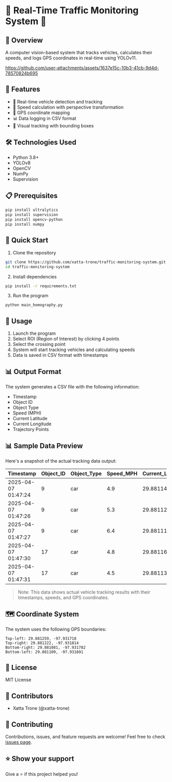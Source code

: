 # 🚗 Real-Time Traffic Monitoring System 🎥

## 📝 Overview
A computer vision-based system that tracks vehicles, calculates their speeds, and logs GPS coordinates in real-time using YOLOv11.




https://github.com/user-attachments/assets/1637e15c-10b3-41cb-9d4d-78570824b695



## 🌟 Features
- 🎯 Real-time vehicle detection and tracking
- 🚦 Speed calculation with perspective transformation
- 📍 GPS coordinate mapping
- 📊 Data logging in CSV format
- 🎨 Visual tracking with bounding boxes

## 🛠️ Technologies Used
- Python 3.8+
- YOLOv8
- OpenCV
- NumPy
- Supervision

## 📋 Prerequisites
```bash
pip install ultralytics
pip install supervision
pip install opencv-python
pip install numpy
```

## 🚀 Quick Start
1. Clone the repository
```bash
git clone https://github.com/xatta-trone/traffic-monitoring-system.git
cd traffic-monitoring-system
```

2. Install dependencies
```bash
pip install -r requirements.txt
```

3. Run the program
```bash
python main_homography.py
```

## 📸 Usage
1. Launch the program
2. Select ROI (Region of Interest) by clicking 4 points
3. Select the crossing point
4. System will start tracking vehicles and calculating speeds
5. Data is saved in CSV format with timestamps

## 📊 Output Format
The system generates a CSV file with the following information:
- Timestamp
- Object ID
- Object Type
- Speed (MPH)
- Current Latitude
- Current Longitude
- Trajectory Points

## 📊 Sample Data Preview
Here's a snapshot of the actual tracking data output:

| Timestamp           | Object_ID | Object_Type | Speed_MPH | Current_Lat | Current_Long | Trajectory_Points |
|--------------------|-----------|-------------|-----------|-------------|--------------|------------------|
| 2025-04-07 01:47:24| 9         | car         | 4.9       | 29.881146   | -97.931758   | (29.881146, -97.931758) |
| 2025-04-07 01:47:26| 9         | car         | 5.3       | 29.881126   | -97.931749   | (29.881126, -97.931749) |
| 2025-04-07 01:47:27| 9         | car         | 6.4       | 29.881113   | -97.931744   | (29.881113, -97.931744) |
| 2025-04-07 01:47:30| 17        | car         | 4.8       | 29.881164   | -97.931764   | (29.881164, -97.931764) |
| 2025-04-07 01:47:31| 17        | car         | 4.5       | 29.881137   | -97.931754   | (29.881137, -97.931754) |

> Note: This data shows actual vehicle tracking results with their timestamps, speeds, and GPS coordinates.

## 🗺️ Coordinate System
The system uses the following GPS boundaries:
```
Top-left: 29.881259, -97.931718
Top-right: 29.881222, -97.931814
Bottom-right: 29.881081, -97.931782
Bottom-left: 29.881109, -97.931691
```

## 📝 License
MIT License

## 👥 Contributors
- Xatta Trone (@xatta-trone)

## 🤝 Contributing
Contributions, issues, and feature requests are welcome! Feel free to check [issues page](https://github.com/Xatta-Trone/traffic-monitoring-system/issues).

## ⭐ Show your support 
Give a ⭐️ if this project helped you!
